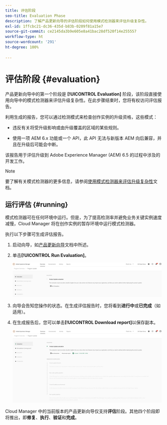 ```yaml
---
title: 评估阶段
seo-title: Evaluation Phase
description: 了解产品更新向导的评估阶段如何使用模式检测器来评估升级复杂性。
exl-id: 1ffcbc21-dc36-435d-b83b-0209f81a15e7
source-git-commit: ce2145da3b9e605e8a41bac28df520f14e255557
workflow-type: ht
source-wordcount: '291'
ht-degree: 100%

---
```



# 评估阶段 {#evaluation}

产品更新向导中的第一个阶段是 **[!UICONTROL Evaluation]** 阶段，该阶段直接使用向导中的模式检测器来评估升级复杂性。在此步骤结束时，您将有权访问评估报告。

利用生成的报告，您可以通过检测模式来检查创作实例的升级资格，这些模式：

* 违反有关将受升级影响或由升级覆盖的区域的某些规则。

* 使用一项 AEM 6.x 功能或一个 API，此 API 无法与新版本 AEM 向后兼容，并且在升级后可能会中断。

该报告用于评估升级到 Adobe Experience Manager (AEM) 6.5 的过程中涉及的开发工作。

>[!NOTE]
>
>要了解有关模式检测器的更多信息，请参阅[使用模式检测器来评估升级复杂性](https://experienceleague.adobe.com/docs/experience-manager-65/deploying/upgrading/pattern-detector.html?lang=zh-Hans)文档。

## 运行评估 {#running}

模式检测器可在任何环境中运行。但是，为了提高检测率并避免业务关键实例速度减慢，Cloud Manager 将在创作实例的暂存环境中运行模式检测器。

执行以下步骤可生成评估报告。

1. 启动向导，如[产品更新向导](/help/product-update-wizard/overview.md)文档中所述。

1. 单击&#x200B;**[!UICONTROL Run Evaluation]**。

   ![运行评估](/help/assets/Run-Evaluation.png)

1. 向导会告知您操作的状态。在生成评估报告时，您将看到&#x200B;**进行中**&#x200B;或&#x200B;**已完成**（如适用）。

1. 在生成报告后，您可以单击&#x200B;**[!UICONTROL Download report]**&#x200B;以保存副本。

   ![已创建报告](/help/assets/Evaluation-1.png)

Cloud Manager 中的当前版本的产品更新向导仅支持&#x200B;**评估**&#x200B;阶段。其他四个阶段即将推出，即&#x200B;**修复**、**执行**、**验证**&#x200B;和&#x200B;**完成**。
